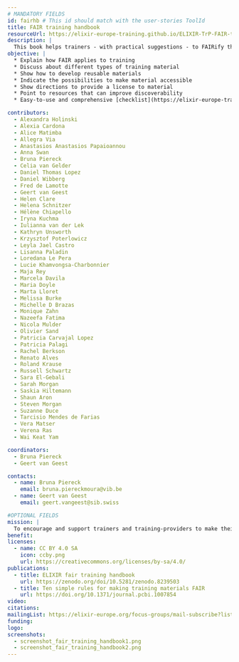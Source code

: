 ```yaml
---
# MANDATORY FIELDS
id: fairhb # This id should match with the user-stories ToolId
title: FAIR training handbook
resourceUrl: https://elixir-europe-training.github.io/ELIXIR-TrP-FAIR-training-handbook/
description: |
  This book helps trainers - with practical suggestions - to FAIRify their training material.
objective: |
  * Explain how FAIR applies to training
  * Discuss about different types of training material
  * Show how to develop reusable materials
  * Indicate the possibilities to make material accessible
  * Show directions to provide a license to material
  * Point to resources that can improve discoverability
  * Easy-to-use and comprehensive [checklist](https://elixir-europe-training.github.io/ELIXIR-TrP-FAIR-training-handbook/checklist/)

contributors:
  - Alexandra Holinski
  - Alexia Cardona
  - Alice Matimba
  - Allegra Via
  - Anastasios Anastasios Papaioannou
  - Anna Swan
  - Bruna Piereck
  - Celia van Gelder
  - Daniel Thomas Lopez
  - Daniel Wibberg
  - Fred de Lamotte
  - Geert van Geest
  - Helen Clare
  - Helena Schnitzer
  - Hélène Chiapello
  - Iryna Kuchma
  - Iulianna van der Lek
  - Kathryn Unsworth
  - Krzysztof Poterlowicz
  - Leyla Jael Castro
  - Lisanna Paladin
  - Loredana Le Pera
  - Lucie Khamvongsa-Charbonnier
  - Maja Rey
  - Marcela Davila
  - Maria Doyle
  - Marta Lloret
  - Melissa Burke
  - Michelle D Brazas
  - Monique Zahn
  - Nazeefa Fatima
  - Nicola Mulder
  - Olivier Sand
  - Patricia Carvajal Lopez
  - Patricia Palagi
  - Rachel Berkson
  - Renato Alves
  - Roland Krause
  - Russell Schwartz
  - Sara El-Gebali
  - Sarah Morgan
  - Saskia Hiltemann
  - Shaun Aron
  - Steven Morgan
  - Suzanne Duce
  - Tarcisio Mendes de Farias
  - Vera Matser
  - Verena Ras
  - Wai Keat Yam

coordinators:
  - Bruna Piereck
  - Geert van Geest

contacts:
  - name: Bruna Piereck
    email: bruna.piereckmoura@vib.be
  - name: Geert van Geest
    email: geert.vangeest@sib.swiss

#OPTIONAL FIELDS
mission: |
  To encourage and support trainers and training-providers to make their training material FAIR
benefit: 
licenses:
  - name: CC BY 4.0 SA
    icon: ccby.png
    url: https://creativecommons.org/licenses/by-sa/4.0/
publications:
  - title: ELIXIR fair training handbook
    url: https://zenodo.org/doi/10.5281/zenodo.8239503
  - title: Ten simple rules for making training materials FAIR
    url: https://doi.org/10.1371/journal.pcbi.1007854
video: 
citations:
mailingList: https://elixir-europe.org/focus-groups/mail-subscribe?list=FAIR%20Training%20Focus%20Group
funding:
logo: 
screenshots:
  - screenshot_fair_training_handbook1.png
  - screenshot_fair_training_handbook2.png
---
```

